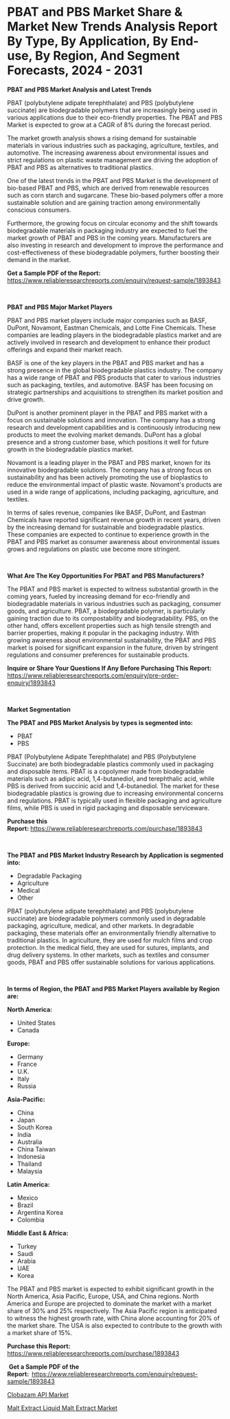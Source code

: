 <p><h1>PBAT and PBS Market Share & Market New Trends Analysis Report By Type, By Application, By End-use, By Region, And Segment Forecasts, 2024 - 2031</h1></p><p><strong>PBAT and PBS Market Analysis and Latest Trends</strong></p>
<p><p>PBAT (polybutylene adipate terephthalate) and PBS (polybutylene succinate) are biodegradable polymers that are increasingly being used in various applications due to their eco-friendly properties. The PBAT and PBS Market is expected to grow at a CAGR of 8% during the forecast period.</p><p>The market growth analysis shows a rising demand for sustainable materials in various industries such as packaging, agriculture, textiles, and automotive. The increasing awareness about environmental issues and strict regulations on plastic waste management are driving the adoption of PBAT and PBS as alternatives to traditional plastics.</p><p>One of the latest trends in the PBAT and PBS Market is the development of bio-based PBAT and PBS, which are derived from renewable resources such as corn starch and sugarcane. These bio-based polymers offer a more sustainable solution and are gaining traction among environmentally conscious consumers.</p><p>Furthermore, the growing focus on circular economy and the shift towards biodegradable materials in packaging industry are expected to fuel the market growth of PBAT and PBS in the coming years. Manufacturers are also investing in research and development to improve the performance and cost-effectiveness of these biodegradable polymers, further boosting their demand in the market.</p></p>
<p><strong>Get a Sample PDF of the Report:&nbsp;</strong> <a href="https://www.reliableresearchreports.com/enquiry/request-sample/1893843">https://www.reliableresearchreports.com/enquiry/request-sample/1893843</a></p>
<p>&nbsp;</p>
<p><strong>PBAT and PBS Major Market Players</strong></p>
<p><p>PBAT and PBS market players include major companies such as BASF, DuPont, Novamont, Eastman Chemicals, and Lotte Fine Chemicals. These companies are leading players in the biodegradable plastics market and are actively involved in research and development to enhance their product offerings and expand their market reach.</p><p>BASF is one of the key players in the PBAT and PBS market and has a strong presence in the global biodegradable plastics industry. The company has a wide range of PBAT and PBS products that cater to various industries such as packaging, textiles, and automotive. BASF has been focusing on strategic partnerships and acquisitions to strengthen its market position and drive growth.</p><p>DuPont is another prominent player in the PBAT and PBS market with a focus on sustainable solutions and innovation. The company has a strong research and development capabilities and is continuously introducing new products to meet the evolving market demands. DuPont has a global presence and a strong customer base, which positions it well for future growth in the biodegradable plastics market.</p><p>Novamont is a leading player in the PBAT and PBS market, known for its innovative biodegradable solutions. The company has a strong focus on sustainability and has been actively promoting the use of bioplastics to reduce the environmental impact of plastic waste. Novamont's products are used in a wide range of applications, including packaging, agriculture, and textiles.</p><p>In terms of sales revenue, companies like BASF, DuPont, and Eastman Chemicals have reported significant revenue growth in recent years, driven by the increasing demand for sustainable and biodegradable plastics. These companies are expected to continue to experience growth in the PBAT and PBS market as consumer awareness about environmental issues grows and regulations on plastic use become more stringent.</p></p>
<p>&nbsp;</p>
<p><strong>What Are The Key Opportunities For PBAT and PBS Manufacturers?</strong></p>
<p><p>The PBAT and PBS market is expected to witness substantial growth in the coming years, fueled by increasing demand for eco-friendly and biodegradable materials in various industries such as packaging, consumer goods, and agriculture. PBAT, a biodegradable polymer, is particularly gaining traction due to its compostability and biodegradability. PBS, on the other hand, offers excellent properties such as high tensile strength and barrier properties, making it popular in the packaging industry. With growing awareness about environmental sustainability, the PBAT and PBS market is poised for significant expansion in the future, driven by stringent regulations and consumer preferences for sustainable products.</p></p>
<p><strong>Inquire or Share Your Questions If Any Before Purchasing This Report:</strong> <a href="https://www.reliableresearchreports.com/enquiry/pre-order-enquiry/1893843">https://www.reliableresearchreports.com/enquiry/pre-order-enquiry/1893843</a></p>
<p>&nbsp;</p>
<p><strong>Market Segmentation</strong></p>
<p><strong>The PBAT and PBS Market Analysis by types is segmented into:</strong></p>
<p><ul><li>PBAT</li><li>PBS</li></ul></p>
<p><p>PBAT (Polybutylene Adipate Terephthalate) and PBS (Polybutylene Succinate) are both biodegradable plastics commonly used in packaging and disposable items. PBAT is a copolymer made from biodegradable materials such as adipic acid, 1,4-butanediol, and terephthalic acid, while PBS is derived from succinic acid and 1,4-butanediol. The market for these biodegradable plastics is growing due to increasing environmental concerns and regulations. PBAT is typically used in flexible packaging and agriculture films, while PBS is used in rigid packaging and disposable serviceware.</p></p>
<p><strong>Purchase this Report:&nbsp;</strong><a href="https://www.reliableresearchreports.com/purchase/1893843">https://www.reliableresearchreports.com/purchase/1893843</a></p>
<p>&nbsp;</p>
<p><strong>The PBAT and PBS Market Industry Research by Application is segmented into:</strong></p>
<p><ul><li>Degradable Packaging</li><li>Agriculture</li><li>Medical</li><li>Other</li></ul></p>
<p><p>PBAT (polybutylene adipate terephthalate) and PBS (polybutylene succinate) are biodegradable polymers commonly used in degradable packaging, agriculture, medical, and other markets. In degradable packaging, these materials offer an environmentally friendly alternative to traditional plastics. In agriculture, they are used for mulch films and crop protection. In the medical field, they are used for sutures, implants, and drug delivery systems. In other markets, such as textiles and consumer goods, PBAT and PBS offer sustainable solutions for various applications.</p></p>
<p>&nbsp;</p>
<p><strong>In terms of Region, the PBAT and PBS Market Players available by Region are:</strong></p>
<p>
    <p> <strong> North America: </strong>
        <ul>
            <li>United States</li>
            <li>Canada</li>
        </ul>
        </p> 
    <p> <strong> Europe: </strong>
        <ul>
            <li>Germany</li>
            <li>France</li>
            <li>U.K.</li>
            <li>Italy</li>
            <li>Russia</li>
        </ul>
        </p> 
    <p> <strong> Asia-Pacific: </strong>
        <ul>
            <li>China</li>
            <li>Japan</li>
            <li>South Korea</li>
            <li>India</li>
            <li>Australia</li>
            <li>China Taiwan</li>
            <li>Indonesia</li>
            <li>Thailand</li>
            <li>Malaysia</li>
        </ul>
        </p> 
    <p> <strong> Latin America: </strong>
        <ul>
            <li>Mexico</li>
            <li>Brazil</li>
            <li>Argentina Korea</li>
            <li>Colombia</li>
        </ul>
        </p> 
    <p> <strong> Middle East & Africa: </strong>
        <ul>
            <li>Turkey</li>
            <li>Saudi</li>
            <li>Arabia</li>
            <li>UAE</li>
            <li>Korea</li>
        </ul>
    </p>
    </p>
<p><p>The PBAT and PBS market is expected to exhibit significant growth in the North America, Asia Pacific, Europe, USA, and China regions. North America and Europe are projected to dominate the market with a market share of 30% and 25% respectively. The Asia Pacific region is anticipated to witness the highest growth rate, with China alone accounting for 20% of the market share. The USA is also expected to contribute to the growth with a market share of 15%.</p></p>
<p><strong>Purchase this Report: </strong><a href="https://www.reliableresearchreports.com/purchase/1893843">https://www.reliableresearchreports.com/purchase/1893843</a></p>
<p>&nbsp;<strong>Get a Sample PDF of the Report:&nbsp;&nbsp;</strong><a href="https://www.reliableresearchreports.com/enquiry/request-sample/1893843">https://www.reliableresearchreports.com/enquiry/request-sample/1893843</a></p>
<p><strong></strong></p>
<p><p><a href="https://changeable-paste-463.notion.site/Clobazam-API-Market-Size-Growing-and-Forecasted-for-period-from-2024-2031-and-provides-complete-ma-f856abf8c33e4fb98ae13282b52d3cb6">Clobazam API Market</a></p><p><a href="https://view.publitas.com/reportprime-1/malt-extract-liquid-malt-extract-market-size-evaluating-its-market-trends-growth-and-projections-2024-2031/">Malt Extract Liquid Malt Extract Market</a></p></p>